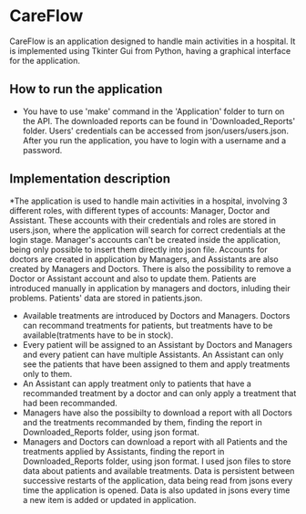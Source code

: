 # CareFlow

CareFlow is an application designed to handle main activities in a hospital.
It is implemented using Tkinter Gui from Python, having a graphical
interface for the application.

How to run the application
-
* You have to use 'make' command in the 'Application' folder to
turn on the API. The downloaded reports can be found in 'Downloaded_Reports'
folder. Users' credentials can be accessed from json/users/users.json.
After you run the application, you have to login with a username and a password.

Implementation description
-
*The application is used to handle main activities in a hospital,
involving 3 different roles, with different types of accounts:
Manager, Doctor and Assistant. These accounts with their credentials
and roles are stored in users.json, where the application will search
for correct credentials at the login stage. Manager's accounts can't be
created inside the application, being only possible to insert them directly
into json file. Accounts for doctors are created in application by Managers,
and Assistants are also created by Managers and Doctors. There is also the
possibility to remove a Doctor or Assistant account and also to update them.
Patients are introduced manually in application by managers and doctors, inluding
their problems. Patients' data are stored in patients.json.
* Available treatments are introduced by Doctors and Managers. Doctors can recommand
treatments for patients, but treatments have to be available(tratments have to be
in stock).
* Every patient will be assigned to an Assistant by Doctors and Managers and every
patient can have multiple Assistants. An Assistant can only see the patients that have
been assigned to them and apply treatments only to them.
* An Assistant can apply treatment only to patients that have a recommanded treatment
by a doctor and can only apply a treatment that had been recommanded.
* Managers have also the possibilty to download a report with all Doctors and the
treatments recommanded by them, finding the report in Downloaded_Reports folder,
using json format.
* Managers and Doctors can download a report with all Patients and the
treatments applied by Assistants, finding the report in Downloaded_Reports folder,
using json format.
    I used json files to store data about patients and available treatments.
    Data is persistent between successive restarts of the application, data being
read from jsons every time the application is opened. Data is also updated in jsons
every time a new item is added or updated in application.
